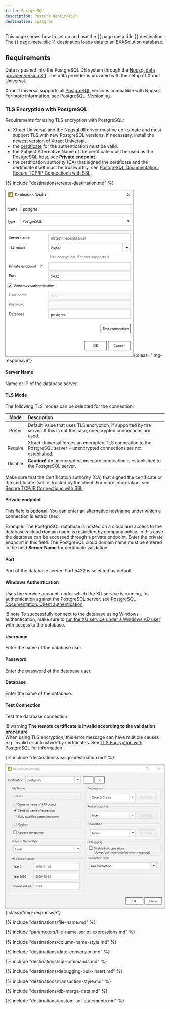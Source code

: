 ```yaml
---
title: PostgreSQL
description: PostGre destination
destination: postgres
---
```


This page shows how to set up and use the {{ page.meta.title }} destination. 
The {{ page.meta.title }} destination loads data to an EXASolution database.

## Requirements

Data is pushed into the PostgreSQL DB system through the [Npgsql data provider version 8.1](https://www.npgsql.org/index.html). 
The data provider is provided with the setup of Xtract Universal. 

Xtract Universal supports all [PostgreSQL](https://www.npgsql.org/doc/compatibility.html#postgresql) versions compatible with Npgsql.
For more information, see [PostgreSQL: Versioning](https://www.postgresql.org/support/versioning/).

### TLS Encryption with PostgreSQL
Requirements for using TLS encryption with PostgreSQL:
- Xtract Universal and the Npgsql.dll driver must be up-to-date and must support TLS with new PostgreSQL versions.
If necessary, install the newest version of Xtract Universal.
- the [certificate](../access-restrictions/install-x.509-certificate.md) for the authentication must be valid.
- the Subject Alternative Name of the certificate must be used as the PostgreSQL host, see [**Private endpoint**](#destination-details).
- the certification authority (CA) that signed the certificate and the certificate itself must be trustworthy, see [PostgreSQL Documentation: Secure TCP/IP Connections with SSL](https://www.postgresql.org/docs/11/ssl-tcp.html).


{% include "destinations/create-destination.md" %}

![Destination-Details](../../assets/images/xu/documentation/destinations/postgres/destination-details.png){:class="img-responsive"}


#### Server Name
Name or IP of the database server.

#### TLS Mode
The following TLS modes can be selected for the connection:

|Mode|Description |
|:--:|:---|
| Prefer | Default Value that uses TLS encryption, if supported by the server. If this is not the case, unencrypted connections are used. |
| Require | Xtract Universal forces an encrypted TLS connection to the PostgreSQL server - unencrypted connections are not established. |
| Disable |**Caution!** An unencrypted, insecure connection is established to the PostgreSQL server. |

Make sure that the Certification authority (CA) that signed the certificate or the certificate itself is trusted by the client.
For more information, see [Secure TCP/IP Connections with SSL](https://www.postgresql.org/docs/11/ssl-tcp.html).

#### Private endpoint
This field is optional. You can enter an alternative hostname under which a connection is established.

Example: The PostgreSQL database is hosted on a cloud and access to the database's cloud domain name is restricted by company policy. 
In this case the database can be accessed through a private endpoint. Enter the private endpoint in this field. 
The PostgreSQL cloud domain name must be entered in the field **Server Name** for certificate validation.

#### Port
Port of the database server. Port 5432 is selected by default.

#### Windows Authentication
Uses the service account, under which the XU service is running, for authentication against the PostgreSQL server, see [PostgreSQL Documentation: Client authentication](https://www.postgresql.org/docs/11/client-authentication.html).

!!! note
	To successfully connect to the database using Windows authentication, make sure to [run the XU service under a Windows AD user](../setup/service-account.md) with access to the database.

#### Username
Enter the name of the database user.

#### Password
Enter the password of the database user.

#### Database
Enter the name of the database.

#### Test Connection
Test the database connection.

!!! warning
	**The remote certificate is invalid according to the validation procedure** <br>
	When using TLS encryption, this error message can have multiple causes e.g. invalid or untrustworthy certificates. 
	See [TLS Encryption with PostgreSQL](#tls-encryption-with-postresql) for information.


{% include "destinations/assign-destination.md" %}

![Destination-settings](../../assets/images/xu/documentation/destinations/postgres/destination-settings.png){:class="img-responsive"}

{% include "destinations/file-name.md" %}

{% include "parameters/file-name-script-expressions.md" %}

{% include "destinations/column-name-style.md" %}

{% include "destinations/date-conversion.md" %}

{% include "destinations/sql-commands.md" %}

{% include "destinations/debugging-bulk-insert.md" %}

{% include "destinations/transaction-style.md" %} 

{% include "destinations/db-merge-data.md" %} 

{% include "destinations/custom-sql-statements.md" %} 
